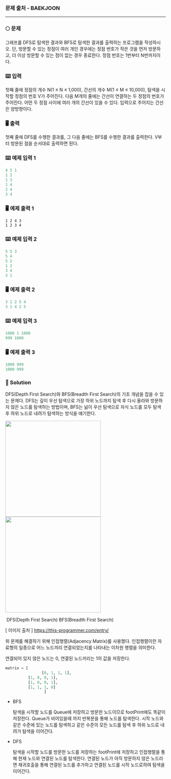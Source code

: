 ### 문제 출처 - BAEKJOON

------

### :full_moon: 문제

그래프를 DFS로 탐색한 결과와 BFS로 탐색한 결과를 출력하는 프로그램을 작성하시오. 단, 방문할 수 있는 정점이 여러 개인 경우에는 정점 번호가 작은 것을 먼저 방문하고, 더 이상 방문할 수 있는 점이 없는 경우 종료한다. 정점 번호는 1번부터 N번까지이다.

### :keyboard: 입력

첫째 줄에 정점의 개수 N(1 ≤ N ≤ 1,000), 간선의 개수 M(1 ≤ M ≤ 10,000), 탐색을 시작할 정점의 번호 V가 주어진다. 다음 M개의 줄에는 간선이 연결하는 두 정점의 번호가 주어진다. 어떤 두 정점 사이에 여러 개의 간선이 있을 수 있다. 입력으로 주어지는 간선은 양방향이다.

### :desktop_computer: 출력

첫째 줄에 DFS를 수행한 결과를, 그 다음 줄에는 BFS를 수행한 결과를 출력한다. V부터 방문된 점을 순서대로 출력하면 된다.

### :keyboard: 예제 입력 1

```python
4 5 1
1 2
1 3
1 4
2 4
3 4
```

### :desktop_computer: 예제 출력 1

```
1 2 4 3
1 2 3 4
```

### :keyboard: 예제 입력 2

```python
5 5 3
5 4
5 2
1 2
3 4
3 1
```

### :desktop_computer: 예제 출력 2

```python
3 1 2 5 4
3 1 4 2 5
```

### :keyboard: 예제 입력 3

```python
1000 1 1000
999 1000
```

### :desktop_computer: 예제 출력 3

```python
1000 999
1000 999
```



### :mag_right: Solution

DFS(Depth First Search)와 BFS(Breadth First Search)의 기초 개념을 잡을 수 있는 문제다. DFS는 깊이 우선 탐색으로 가장 하위 노드까지 탐색 후 다시 올라와 방문하지 않은 노드를 탐색하는 방법이며, BFS는 넒이 우선 탐색으로 자식 노드를 모두 탐색 후 하위 노드로 내려가 탐색하는 방식을 얘기한다.

<img src="https://img1.daumcdn.net/thumb/R1280x0/?scode=mtistory2&fname=http%3A%2F%2Fcfile7.uf.tistory.com%2Fimage%2F993501355C67E8C013E4BA" width="300" height = "300"> <img src="https://img1.daumcdn.net/thumb/R1280x0/?scode=mtistory2&fname=http%3A%2F%2Fcfile7.uf.tistory.com%2Fimage%2F997B6C3D5C67E90823D689" width="300" height="300">

​            DFS(Depth First Search)								BFS(Breadth First Search)

[ 이미지 출처 ] https://this-programmer.com/entry/

위 문제를 해결하기 위해 인접행렬(Adjacency Matrix)를 사용했다. 인접행렬이란 자료형의 일종으로 어느 노드끼리 연결되었는지를 나타내는 이차원 행렬을 의미한다.

연결되어 있지 않은 노드는 0, 연결된 노드끼리는 1의 값을 저장한다.

```python
matrix = [
  				[0, 1, 1, 1],
          [1, 0, 0, 1],
          [1, 0, 0, 1],
          [1, 1, 1, 0]
				 ]
```

- BFS

  탐색을 시작할 노드를 Queue에 저장하고 방문한 노드이므로 footPrint에도 똑같이 저장한다. Queue가 비어있을때 까지 반복문을 통해 노드를 탐색한다. 시작 노드와 같은 수준에 있는 노드를 탐색하고 같은 수준의 모든 노드를 탐색 후 하위 노드로 내려가 탐색을 이어간다. 

- DFS

  탐색을 시작할 노드를 방문한 노드를 저장하는  footPrint에 저장하고 인접행렬을 통해 현재 노드와 연결된 노드를 탐색한다. 연결된 노드가 아직 방문하지 않은 노드라면 재귀호출을 통해 연결된 노드를 추가하고 연결된 노드를 시작 노드로하여 탐색을 이어간다.